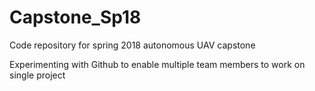 # Capstone_Sp18
Code repository for spring 2018 autonomous UAV capstone

Experimenting with Github to enable multiple team members to work on single project

